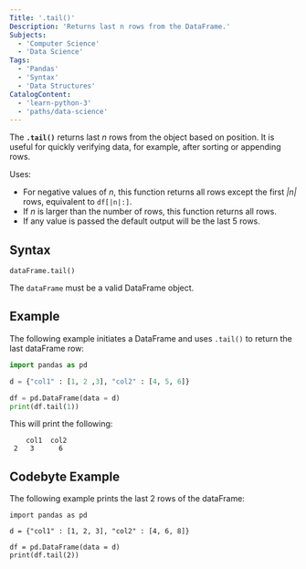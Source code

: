 ```yaml
---
Title: '.tail()'
Description: 'Returns last n rows from the DataFrame.'
Subjects:
  - 'Computer Science'
  - 'Data Science'
Tags:
  - 'Pandas'
  - 'Syntax'
  - 'Data Structures'
CatalogContent:
  - 'learn-python-3'
  - 'paths/data-science'
---
```


The **`.tail()`** returns last _n_ rows from the object based on position. It is useful for quickly verifying data, for example, after sorting or appending rows.

Uses:
- For negative values of _n_, this function returns all rows except the first _|n|_ rows, equivalent to `df[|n|:]`.
- If _n_ is larger than the number of rows, this function returns all rows.
- If any value is passed the default output will be the last 5 rows.

## Syntax

```pseudo
dataFrame.tail()
```

The `dataFrame` must be a valid DataFrame object. 

## Example

The following example initiates a DataFrame and uses `.tail()` to return the last dataFrame row:

```py
import pandas as pd

d = {"col1" : [1, 2 ,3], "col2" : [4, 5, 6]}

df = pd.DataFrame(data = d)
print(df.tail(1))
```

This will print the following:

```shell
    col1  col2
 2   3      6
```

## Codebyte Example

The following example prints the last 2 rows of the dataFrame:

```codebyte/python
import pandas as pd

d = {"col1" : [1, 2, 3], "col2" : [4, 6, 8]}

df = pd.DataFrame(data = d)
print(df.tail(2))
```
